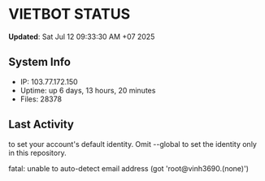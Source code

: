 # VIETBOT STATUS
**Updated**: Sat Jul 12 09:33:30 AM +07 2025

## System Info
- IP: 103.77.172.150
- Uptime: up 6 days, 13 hours, 20 minutes
- Files: 28378

## Last Activity

to set your account's default identity.
Omit --global to set the identity only in this repository.

fatal: unable to auto-detect email address (got 'root@vinh3690.(none)')

